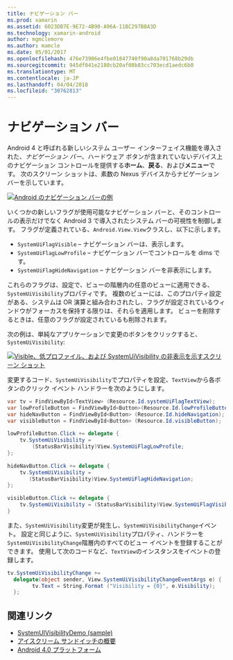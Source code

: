 ```yaml
---
title: ナビゲーション バー
ms.prod: xamarin
ms.assetid: 6023DB7E-9E72-4B90-A96A-11BC297B8A3D
ms.technology: xamarin-android
author: mgmclemore
ms.author: mamcle
ms.date: 05/01/2017
ms.openlocfilehash: 476e73906e4fbe01847740f90a8da701768b29db
ms.sourcegitcommit: 945df041e2180cb20af08b83cc703ecd1aedc6b0
ms.translationtype: MT
ms.contentlocale: ja-JP
ms.lasthandoff: 04/04/2018
ms.locfileid: "30762813"
---
```

# <a name="navigation-bar"></a>ナビゲーション バー

Android 4 と呼ばれる新しいシステム ユーザー インターフェイス機能を導入された、*ナビゲーション バー*、ハードウェア ボタンが含まれていないデバイス上のナビゲーション コントロールを提供する**ホーム**、**戻る**、および**メニュー**です。
次のスクリーン ショットは、素数の Nexus デバイスからナビゲーション バーを示しています。

 [![Android のナビゲーション バーの例](navigation-bar-images/19-navbar.png)](navigation-bar-images/19-navbar.png#lightbox)

いくつかの新しいフラグが使用可能なナビゲーション バーと、そのコントロールの表示だけでなく Android 3 で導入されたシステム バーの可視性を制御します。 フラグが定義されている、`Android.View.View`クラスし、以下に示します。

-   `SystemUiFlagVisible` &ndash; ナビゲーション バーは、表示します。 
-   `SystemUiFlagLowProfile` &ndash; ナビゲーション バーでコントロールを dims です。 
-   `SystemUiFlagHideNavigation` &ndash; ナビゲーション バーを非表示にします。 


これらのフラグは、設定で、ビューの階層内の任意のビューに適用できる、`SystemUiVisibility`プロパティです。 複数のビューには、このプロパティ設定がある、システムは OR 演算と組み合わされたし、フラグが設定されているウィンドウがフォーカスを保持する限りは、それらを適用します。 ビューを削除するときは、任意のフラグが設定されているも削除されます。

次の例は、単純なアプリケーションで変更のボタンをクリックすると、 `SystemUiVisibility`:

 [![Visible、低プロファイル、および SystemUiVisibility の非表示を示すスクリーン ショット](navigation-bar-images/18-systemuivisibility.png)](navigation-bar-images/18-systemuivisibility.png#lightbox)

変更するコード、`SystemUiVisibility`でプロパティを設定、`TextView`から各ボタンのクリック イベント ハンドラーを次のようにします。

```csharp
var tv = FindViewById<TextView> (Resource.Id.systemUiFlagTextView);
var lowProfileButton = FindViewById<Button>(Resource.Id.lowProfileButton);
var hideNavButton = FindViewById<Button> (Resource.Id.hideNavigation);
var visibleButton = FindViewById<Button> (Resource.Id.visibleButton);
           
lowProfileButton.Click += delegate {
    tv.SystemUiVisibility =
        (StatusBarVisibility)View.SystemUiFlagLowProfile;
};
           
hideNavButton.Click += delegate {
    tv.SystemUiVisibility =
       (StatusBarVisibility)View.SystemUiFlagHideNavigation;        
};
           
visibleButton.Click += delegate {
    tv.SystemUiVisibility = (StatusBarVisibility)View.SystemUiFlagVisible;
}
```

また、`SystemUiVisibility`変更が発生し、`SystemUiVisibilityChange`イベント。 設定と同じように、`SystemUiVisibility`プロパティ、ハンドラーを`SystemUiVisibilityChange`階層内のすべてのビュー イベントを登録することができます。 使用して次のコードなど、`TextView`のインスタンスをイベントの登録します。

```csharp
tv.SystemUiVisibilityChange +=
  delegate(object sender, View.SystemUiVisibilityChangeEventArgs e) {
        tv.Text = String.Format ("Visibility = {0}", e.Visibility);
  };
```



## <a name="related-links"></a>関連リンク

- [SystemUIVisibilityDemo (sample)](https://developer.xamarin.com/samples/monodroid/SystemUIVisibilityDemo/)
- [アイスクリーム サンドイッチの概要](http://www.android.com/about/ice-cream-sandwich/)
- [Android 4.0 プラットフォーム](http://developer.android.com/sdk/android-4.0.html)
